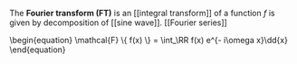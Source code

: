 The **Fourier transform (FT)** is an [[integral transform]] of a function $f$ is given by decomposition of [[sine wave]]. [[Fourier series]]

\begin{equation}
\mathcal{F} \\{ f(x) \\} = \int_\RR f(x) e^{- i\omega x}\dd{x}
\end{equation}

